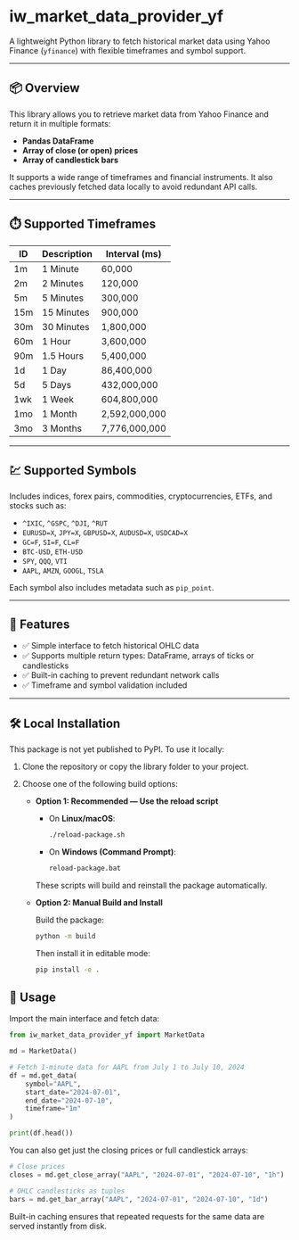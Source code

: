 # iw_market_data_provider_yf

A lightweight Python library to fetch historical market data using Yahoo Finance (`yfinance`) with flexible timeframes and symbol support.

---

## 📦 Overview

This library allows you to retrieve market data from Yahoo Finance and return it in multiple formats:

- **Pandas DataFrame**
- **Array of close (or open) prices**
- **Array of candlestick bars**

It supports a wide range of timeframes and financial instruments. It also caches previously fetched data locally to avoid redundant API calls.

---

## ⏱️ Supported Timeframes

| ID   | Description   | Interval (ms) |
|------|---------------|---------------|
| 1m   | 1 Minute      | 60,000        |
| 2m   | 2 Minutes     | 120,000       |
| 5m   | 5 Minutes     | 300,000       |
| 15m  | 15 Minutes    | 900,000       |
| 30m  | 30 Minutes    | 1,800,000     |
| 60m  | 1 Hour        | 3,600,000     |
| 90m  | 1.5 Hours     | 5,400,000     |
| 1d   | 1 Day         | 86,400,000    |
| 5d   | 5 Days        | 432,000,000   |
| 1wk  | 1 Week        | 604,800,000   |
| 1mo  | 1 Month       | 2,592,000,000 |
| 3mo  | 3 Months      | 7,776,000,000 |

---

## 💹 Supported Symbols

Includes indices, forex pairs, commodities, cryptocurrencies, ETFs, and stocks such as:

- `^IXIC`, `^GSPC`, `^DJI`, `^RUT`
- `EURUSD=X`, `JPY=X`, `GBPUSD=X`, `AUDUSD=X`, `USDCAD=X`
- `GC=F`, `SI=F`, `CL=F`
- `BTC-USD`, `ETH-USD`
- `SPY`, `QQQ`, `VTI`
- `AAPL`, `AMZN`, `GOOGL`, `TSLA`

Each symbol also includes metadata such as `pip_point`.

---

## 🧠 Features

- ✅ Simple interface to fetch historical OHLC data
- ✅ Supports multiple return types: DataFrame, arrays of ticks or candlesticks
- ✅ Built-in caching to prevent redundant network calls
- ✅ Timeframe and symbol validation included

---

## 🛠 Local Installation

This package is not yet published to PyPI. To use it locally:

1. Clone the repository or copy the library folder to your project.

2. Choose one of the following build options:

   - **Option 1: Recommended — Use the reload script**

     - On **Linux/macOS**:
       ```bash
       ./reload-package.sh
       ```
     - On **Windows (Command Prompt)**:
       ```cmd
       reload-package.bat
       ```


     These scripts will build and reinstall the package automatically.

   - **Option 2: Manual Build and Install**

     Build the package:
     ```bash
     python -m build
     ```

     Then install it in editable mode:
     ```bash
     pip install -e .
     ```

## 🚀 Usage

Import the main interface and fetch data:

```python
from iw_market_data_provider_yf import MarketData

md = MarketData()

# Fetch 1-minute data for AAPL from July 1 to July 10, 2024
df = md.get_data(
    symbol="AAPL",
    start_date="2024-07-01",
    end_date="2024-07-10",
    timeframe="1m"
)

print(df.head())
```

You can also get just the closing prices or full candlestick arrays:

```python
# Close prices
closes = md.get_close_array("AAPL", "2024-07-01", "2024-07-10", "1h")

# OHLC candlesticks as tuples
bars = md.get_bar_array("AAPL", "2024-07-01", "2024-07-10", "1d")
```

Built-in caching ensures that repeated requests for the same data are served instantly from disk.
